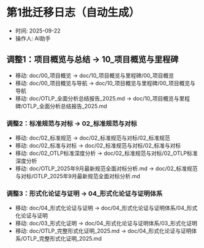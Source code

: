 # 第1批迁移日志（自动生成）

- 时间: 2025-09-22
- 操作人: AI助手

## 调整1：项目概览与总结 → 10_项目概览与里程碑

- 移动: doc/00_项目概览 → doc/10_项目概览与里程碑/00_项目概览
- 移动: doc/00_项目概览与导航 → doc/10_项目概览与里程碑/00_项目概览与导航
- 移动: doc/OTLP_全面分析总结报告_2025.md → doc/10_项目概览与里程碑/OTLP_全面分析总结报告_2025.md

### 调整2：标准规范与对标 → 02_标准规范与对标

- 移动: doc/02_标准规范 → doc/02_标准规范与对标/02_标准规范
- 移动: doc/02_标准与对标 → doc/02_标准规范与对标/02_标准与对标
- 移动: doc/02_OTLP标准深度分析 → doc/02_标准规范与对标/02_OTLP标准深度分析
- 移动: doc/OTLP_2025年9月最新规范全面对标分析.md → doc/02_标准规范与对标/OTLP_2025年9月最新规范全面对标分析.md

### 调整3：形式化论证与证明 → 04_形式化论证与证明体系

- 移动: doc/04_形式化论证与证明 → doc/04_形式化论证与证明体系/04_形式化论证与证明
- 移动: doc/03_形式化证明 → doc/04_形式化论证与证明体系/03_形式化证明
- 移动: doc/OTLP_完整形式化证明_2025.md → doc/04_形式化论证与证明体系/OTLP_完整形式化证明_2025.md
